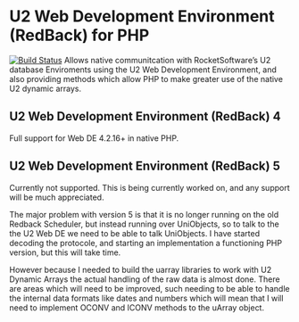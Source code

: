 # U2 Web Development Environment (RedBack) for PHP
[![Build Status](https://travis-ci.org/gheydon/redback.png)](https://travis-ci.org/gheydon/redback)
Allows native communitcation with RocketSoftware’s U2 database Enviroments using the U2 Web Development Environment, and also providing methods which allow PHP to make greater use of the native U2 dynamic arrays.
## U2 Web Development Environment (RedBack) 4
Full support for Web DE 4.2.16+ in native PHP.
## U2 Web Development Environment (RedBack) 5
Currently not supported. This is being currently worked on, and any support will be much appreciated.

The major problem with version 5 is that it is no longer running on the old Redback Scheduler, but instead running over UniObjects, so to talk to the the U2 Web DE we need to be able to talk UniObjects. I have started decoding the protocole, and starting an implementation a functioning PHP version, but this will take time.

However because I needed to build the uarray libraries to work with U2 Dynamic Arrays the actual handling of the raw data is almost done. There are areas which will need to be improved, such needing to be able to handle the internal data formats like dates and numbers which will mean that I will need to implement OCONV and ICONV methods to the uArray object.